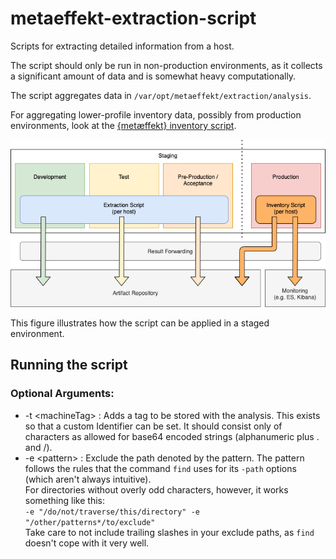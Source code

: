 # metaeffekt-extraction-script
Scripts for extracting detailed information from a host.

The script should only be run in non-production environments, as it collects a
significant amount of data and is somewhat heavy computationally.

The script aggregates data in ``/var/opt/metaeffekt/extraction/analysis``.

For aggregating lower-profile inventory data, possibly from production environments,
look at the [{metæffekt} inventory script](https://github.com/org-metaeffekt/metaeffekt-inventory-script).

![An illustration of how the script may be integrated](doc/overview.png)

This figure illustrates how the script can be applied in a staged environment.

## Running the script
### Optional Arguments:
- \-t \<machineTag\> : Adds a tag to be stored with the analysis.
  This exists so that a custom Identifier can be set.
  It should consist only of characters as allowed for base64 encoded strings
  (alphanumeric plus . and /).
- \-e \<pattern\> : Exclude the path denoted by the pattern.
  The pattern follows the rules that the command `find` uses for its `-path` options (which aren't always intuitive).
  <br>
  For directories without overly odd characters, however, it works something like this: <br>
  `-e "/do/not/traverse/this/directory" -e "/other/patterns*/to/exclude"` <br>
  Take care to not include trailing slashes in your exclude paths, as `find` doesn't cope with it very well.
